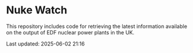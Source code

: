 # Nuke Watch

This repository includes code for retrieving the latest information available on the output of EDF nuclear power plants in the UK.

Last updated: 2025-06-02 21:16